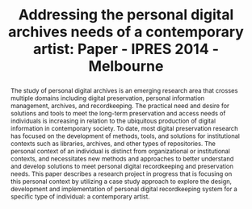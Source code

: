 ---
abstract: 'The study of personal digital archives is an emerging research area that
  crosses multiple domains including digital preservation, personal information management,
  archives, and recordkeeping. The practical need and desire for solutions and tools
  to meet the long-term preservation and access needs of individuals is increasing
  in relation to the ubiquitous production of digital information in contemporary
  society. To date, most digital preservation research has focused on the development
  of methods, tools, and solutions for institutional contexts such as libraries, archives,
  and other types of repositories. The personal context of an individual is distinct
  from organizational or institutional contexts, and necessitates new methods and
  approaches to better understand and develop solutions to meet personal digital recordkeeping
  and preservation needs. This paper describes a research project in progress that
  is focusing on this personal context by utilizing a case study approach to explore
  the design, development and implementation of personal digital recordkeeping system
  for a specific type of individual: a contemporary artist.'
creators:
- Meister, Sam
date: null
document_url: https://services.phaidra.univie.ac.at/api/object/o:378080/download
grand_parent: iPRES
institutions: []
keywords:
- personal digital archives
- recordkeeping
- artist records
landing_page_url: https://phaidra.univie.ac.at/o:378080
language: eng
layout: publication
license: CC BY-NC-SA 3.0 AT
notes_url: null
parent: iPRES 2014
presentation_url: null
publication_type: paper
size: 73242
source_name: iPRES
title: 'Addressing the personal digital archives needs of a contemporary artist: Paper
  - IPRES 2014 - Melbourne'
year: 2014
---